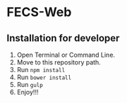 FECS-Web
==========

## Installation for developer
1. Open Terminal or Command Line.
2. Move to this repository path.
3. Run `npm install`
4. Run `bower install`
5. Run `gulp`
6. Enjoy!!!